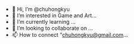 - 👋 Hi, I’m @chuhongkyu
- 👀 I’m interested in Game and Art...
- 🌱 I’m currently learning ...
- 💞️ I’m looking to collaborate on ...
- 📫 How to connect "chuhongkyu@gmail.com...

<!---
chuhongkyu/chuhongkyu is a ✨ special ✨ repository because its `README.md` (this file) appears on your GitHub profile.
You can click the Preview link to take a look at your changes.
--->
